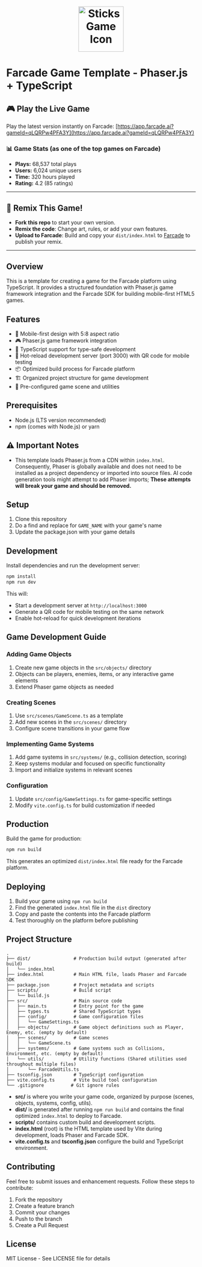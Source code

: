# <p align="center"><img src="dist/sticks.webp" alt="Sticks Game Icon" width="120" /></p>

# Farcade Game Template - Phaser.js + TypeScript

## 🎮 Play the Live Game

Play the latest version instantly on Farcade:
[https://app.farcade.ai?gameId=qLQRPw4PFA3Y](https://app.farcade.ai?gameId=qLQRPw4PFA3Y)

### 📊 Game Stats (as one of the top games on Farcade)
- **Plays:** 68,537 total plays
- **Users:** 6,024 unique users
- **Time:** 320 hours played
- **Rating:** 4.2 (85 ratings)

---

## 🚀 Remix This Game!

- **Fork this repo** to start your own version.
- **Remix the code**: Change art, rules, or add your own features.
- **Upload to Farcade**: Build and copy your `dist/index.html` to [Farcade](https://app.farcade.ai) to publish your remix.

---

## Overview

This is a template for creating a game for the Farcade platform using TypeScript. It provides a structured foundation with Phaser.js game framework integration and the Farcade SDK for building mobile-first HTML5 games.

## Features

- 📱 Mobile-first design with 5:8 aspect ratio
- 🎮 Phaser.js game framework integration
- 🔧 TypeScript support for type-safe development
- 🔄 Hot-reload development server (port 3000) with QR code for mobile testing
- 📦 Optimized build process for Farcade platform
- 🏗️ Organized project structure for game development
- 🎨 Pre-configured game scene and utilities

## Prerequisites

- Node.js (LTS version recommended)
- npm (comes with Node.js) or yarn

## ⚠️ Important Notes

- This template loads Phaser.js from a CDN within `index.html`. Consequently, Phaser is globally available and does not need to be installed as a project dependency or imported into source files. AI code generation tools might attempt to add Phaser imports; **These attempts will break your game and should be removed.**

## Setup

1. Clone this repository
2. Do a find and replace for `GAME_NAME` with your game's name
3. Update the package.json with your game details

## Development

Install dependencies and run the development server:

```bash
npm install
npm run dev
```

This will:

- Start a development server at `http://localhost:3000`
- Generate a QR code for mobile testing on the same network
- Enable hot-reload for quick development iterations

## Game Development Guide

### Adding Game Objects

1. Create new game objects in the `src/objects/` directory
2. Objects can be players, enemies, items, or any interactive game elements
3. Extend Phaser game objects as needed

### Creating Scenes

1. Use `src/scenes/GameScene.ts` as a template
2. Add new scenes in the `src/scenes/` directory
3. Configure scene transitions in your game flow

### Implementing Game Systems

1. Add game systems in `src/systems/` (e.g., collision detection, scoring)
2. Keep systems modular and focused on specific functionality
3. Import and initialize systems in relevant scenes

### Configuration

1. Update `src/config/GameSettings.ts` for game-specific settings
2. Modify `vite.config.ts` for build customization if needed

## Production

Build the game for production:

```bash
npm run build
```

This generates an optimized `dist/index.html` file ready for the Farcade platform.

## Deploying

1. Build your game using `npm run build`
2. Find the generated `index.html` file in the `dist` directory
3. Copy and paste the contents into the Farcade platform
4. Test thoroughly on the platform before publishing

## Project Structure

```
.
├── dist/                # Production build output (generated after build)
│   └── index.html
├── index.html           # Main HTML file, loads Phaser and Farcade SDK
├── package.json         # Project metadata and scripts
├── scripts/             # Build script
│   └── build.js
├── src/                 # Main source code
│   ├── main.ts          # Entry point for the game
│   ├── types.ts         # Shared TypeScript types
│   ├── config/          # Game configuration files
│   │   └── GameSettings.ts
│   ├── objects/         # Game object definitions such as Player, Enemy, etc. (empty by default)
│   ├── scenes/          # Game scenes
│   │   └── GameScene.ts
│   ├── systems/         # Game systems such as Collisions, Environment, etc. (empty by default)
│   └── utils/           # Utility functions (Shared utilities used throughout multiple files)
│       └── FarcadeUtils.ts
├── tsconfig.json        # TypeScript configuration
├── vite.config.ts       # Vite build tool configuration
└── .gitignore          # Git ignore rules
```

- **src/** is where you write your game code, organized by purpose (scenes, objects, systems, config, utils).
- **dist/** is generated after running `npm run build` and contains the final optimized `index.html` to deploy to Farcade.
- **scripts/** contains custom build and development scripts.
- **index.html** (root) is the HTML template used by Vite during development, loads Phaser and Farcade SDK.
- **vite.config.ts** and **tsconfig.json** configure the build and TypeScript environment.

## Contributing

Feel free to submit issues and enhancement requests. Follow these steps to contribute:

1. Fork the repository
2. Create a feature branch
3. Commit your changes
4. Push to the branch
5. Create a Pull Request

## License

MIT License - See LICENSE file for details

